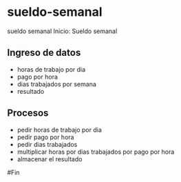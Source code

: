 # sueldo-semanal
sueldo semanal
Inicio: Sueldo semanal
## Ingreso de datos
- horas de trabajo por dia
- pago por hora
- dias trabajados por semana
- resultado

## Procesos
- pedir horas de trabajo por dia
- pedir pago por hora
- pedir dias trabajados
- multiplicar horas por dias trabajados por pago 	por hora 
- almacenar el resultado

#Fin

